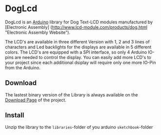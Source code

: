 DogLcd
======
DogLcd is an [Arduino](http://arduino.cc) library for Dog Text-LCD modules manufactured by
[Electronic Assembly] (http://www.lcd-module.com/products/dog.html "Electronic Assembly Website").

The LCD's are available in three different Version with  1, 2 and 3 lines of characters and
Led backlights for the displays are available in 5 different colors. 
The LCD's are equipped with a SPI interface, so only 4 Arduino IO-pins 
are needed to control the display. You can easily add more LCD's to your project
since each additional dsiplay will require only one more IO-Pin from the Arduino.

Download
--------
The lastest binary version of the Library is always available on the 
[Download Page](https://github.com/wayoda/DogLcd/downloads) of the project.

Install
-------
Unzip the library to the `libraries`-folder of you arduino `sketchbook`-folder



